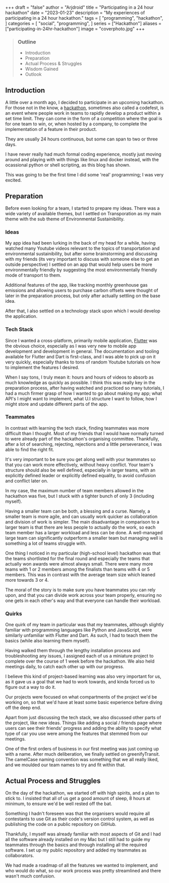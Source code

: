 +++
draft = "false"
author = "Arjdroid"
title = "Participating in a 24 hour hackathon"
date = "2023-01-23"
description = "My experiences of participating in a 24 hour hackathon."
tags = [
    "programming",
    "hackathon",
]
categories = [
    "social",
    "programming",
]
series = ["Hackathon"]
aliases = ["participating-in-24hr-hackathon"]
image = "coverphoto.jpg"
+++

> ### Outline
> * Introduction
> * Preparation
> * Actual Process & Struggles
> * Wisdom Gained
> * Outlook

## Introduction

A little over a month ago, I decided to participate in an upcoming hackathon. For those not in the know, a [hackathon](https://en.wikipedia.org/wiki/Hackathon), sometimes also called a codefest, is an event where people work in teams to rapidly develop a product within a set time limit. They can come in the form of a competition where the goal is for one team to win, or, when hosted by a company, to complete the implementation of a feature in their product.

They are usually 24 hours continuous, but some can span to two or three days.

I have never really had much formal coding experience, mostly just moving around and playing with with things like linux and docker instead, with the ocassional python or shell scripting, as this blog has shown. 

This was going to be the first time I did some 'real' programming; I was very excited.

## Preparation

Before even looking for a team, I started to prepare my ideas. There was a wide variety of available themes, but I settled on Transporation as my main theme with the sub theme of Environmental Sustainibility.

### Ideas

My app idea had been lurking in the back of my head for a while, having watched many Youtube videos relevant to the topics of transportation and environmental sustainibility, but after some brainstorming and discussing with my friends (its very important to discuss with someone else to get an outside perspective) I settled on an app that would help users be more environmentally friendly by suggesting the most environmentally friendly mode of transport to them.

Additional features of the app, like tracking monthly greenhouse gas emissions and allowing users to purchase carbon offsets were thought of later in the preparation process, but only after actually settling on the base idea.

After that, I also settled on a technology stack upon which I would develop the application.

### Tech Stack

Since I wanted a cross-platform, primarily mobile application, [Flutter](https://flutter.dev) was the obvious choice, especially as I was very new to mobile app development and development in general. The documentation and tooling available for Flutter and Dart is first-class, and I was able to pick up on it very quickly, especially thanks to tons of random Youtube tutorials on how to implement the features I desired.

When I say tons, I truly mean it: hours and hours of videos to absorb as much knowledge as quickly as possible. I think this was really key in the preparation process, after having watched and practiced so many tutorials, I had a much firmer grasp of how I wanted to go about making my app; what API's I might want to implement, what U.I structure I want to follow, how I might store and update different parts of the app.

### Teammates

In contrast with learning the tech stack, finding teammates was more difficult than I thought. Most of my friends that I would have normally turned to were already part of the hackathon's organising committee. Thankfully, after a lot of searching, rejecting, rejections and a little perseverance, I was able to find the right fit.

It's very important to be sure you get along well with your teammates so that you can work more effectively, without heavy conflict. Your team's structure should also be well defined, especially in larger teams, with an explicitly defined leader or explicitly defined equality, to avoid confusion and conflict later on.

In my case, the maximum number of team members allowed in the hackathon was five, but I stuck with a tighter bunch of only 3 (including myself). 

Having a smaller team can be both, a blessing and a curse. Namely, a smaller team is more agile, and can usually work quicker as collaboration and division of work is simpler. The main disadvantage in comparison to a larger team is that there are less people to actually do the work, so each team member has a larger workload and less can be done. A well-managed large team can significantly outperform a smaller team but managing well is something a lot of teams struggle with.

One thing I noticed in my particular (high-school level) hackathon was that the teams shortlisted for the final round and especially the teams that actually won awards were almost always small. There were many more teams with 1 or 2 members among the finalists than teams with 4 or 5 members. This was in contrast with the average team size which leaned more towards 3 or 4.

The moral of the story is to make sure you have teammates you can rely upon, and that you can divide work across your team properly, ensuring no one gets in each other's way and that everyone can handle their workload.

### Quirks

One quirk of my team in particular was that my teammates, although slightly familiar with programming languages like Python and JavaScript, were similarly unfamiliar with Flutter and Dart. As such, I had to teach them the basics (while also learning them myself). 

Having walked them through the lengthy installation process and troubleshooting any issues, I assigned each of us a miniature project to complete over the course of 1 week before the hackathon. We also held meetings daily, to catch each other up with our progress.

I believe this kind of project-based learning was also very important for us, as it gave us a goal that we had to work towards, and kinda forced us to figure out a way to do it.

Our projects were focused on what compartments of the project we'd be working on, so that we'd have at least some basic experience before diving off the deep end.

Apart from just discussing the tech stack, we also discussed other parts of the project, like new ideas. Things like adding a social / friends page where users can see their friends' progress and adding the ability to specify what type of car you use were among the features that stemmed from our meetings. 

One of the first orders of business in our first meeting was just coming up with a name. After much deliberation, we finally settled on greenifyTransit. The camelCase naming convention was something that we all really liked, and we moulded our team names to try and fit within that.

## Actual Process and Struggles

On the day of the hackathon, we started off with high spirits, and a plan to stick to. I insisted that all of us get a good amount of sleep, 8 hours at minimum, to ensure we'd be well rested off the bat.

Something I hadn't foreseen was that the organisers would require all contestants to use Git as their code's version control system, as well as publishing the code on a public repository on GitHub.

Thankfully, I myself was already familiar with most aspects of Git and I had all the software already installed on my Mac but I still had to guide my teammates through the basics and through installing all the required software. I set up my public repository and added my teammates as collaborators.

We had made a roadmap of all the features we wanted to implement, and who would do what, so our work process was pretty streamlined and there wasn't much confusion.